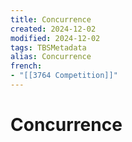 ```yaml
---
title: Concurrence
created: 2024-12-02
modified: 2024-12-02
tags: TBSMetadata
alias: Concurrence
french:
- "[[3764 Competition]]"
---
```

# Concurrence
